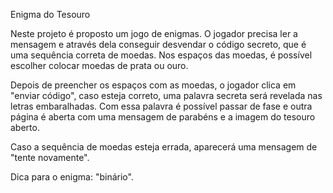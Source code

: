 Enigma do Tesouro

Neste projeto é proposto um jogo de enigmas. O jogador precisa ler a mensagem e através dela conseguir desvendar o código secreto, que é uma sequência correta de moedas.
Nos espaços das moedas, é possível escolher colocar moedas de prata ou ouro.

Depois de preencher os espaços com as moedas, o jogador clica em "enviar código", caso esteja correto, uma palavra secreta será revelada nas letras embaralhadas.
Com essa palavra é possível passar de fase e outra página é aberta com uma mensagem de parabéns e a imagem do tesouro aberto. 

Caso a sequência de moedas esteja errada, aparecerá uma mensagem de "tente novamente".

Dica para o enigma: "binário".
